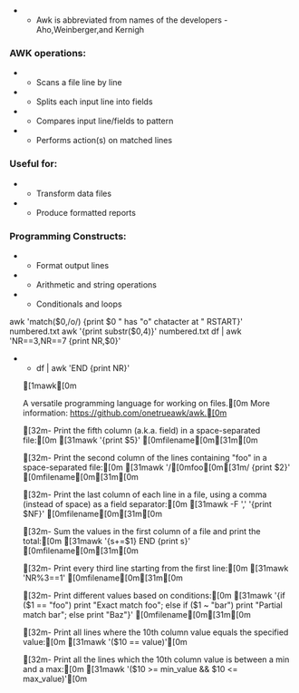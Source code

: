      
* * Awk is abbreviated from names of the developers - Aho,Weinberger,and Kernigh

### AWK operations:
* * Scans a file line by line
* * Splits each input line into fields
* * Compares input line/fields to pattern
* * Performs action(s) on matched lines

### Useful for:
* * Transform data files
* * Produce formatted reports

### Programming Constructs:
* * Format output lines
* * Arithmetic and string operations
* * Conditionals and loops


awk 'match($0,/o/) {print $0 " has \"o\" chatacter at " RSTART}' numbered.txt 
awk '{print substr($0,4)}' numbered.txt
df | awk 'NR==3,NR==7 {print NR,$0}'
* * df | awk 'END {print NR}'

  [1mawk[0m

  A versatile programming language for working on files.[0m
  More information: https://github.com/onetrueawk/awk.[0m

  [32m- Print the fifth column (a.k.a. field) in a space-separated file:[0m
    [31mawk '{print $5}' [0mfilename[0m[31m[0m

  [32m- Print the second column of the lines containing "foo" in a space-separated file:[0m
    [31mawk '/[0mfoo[0m[31m/ {print $2}' [0mfilename[0m[31m[0m

  [32m- Print the last column of each line in a file, using a comma (instead of space) as a field separator:[0m
    [31mawk -F ',' '{print $NF}' [0mfilename[0m[31m[0m

  [32m- Sum the values in the first column of a file and print the total:[0m
    [31mawk '{s+=$1} END {print s}' [0mfilename[0m[31m[0m

  [32m- Print every third line starting from the first line:[0m
    [31mawk 'NR%3==1' [0mfilename[0m[31m[0m

  [32m- Print different values based on conditions:[0m
    [31mawk '{if ($1 == "foo") print "Exact match foo"; else if ($1 ~ "bar") print "Partial match bar"; else print "Baz"}' [0mfilename[0m[31m[0m

  [32m- Print all lines where the 10th column value equals the specified value:[0m
    [31mawk '($10 == value)'[0m

  [32m- Print all the lines which the 10th column value is between a min and a max:[0m
    [31mawk '($10 >= min_value && $10 <= max_value)'[0m

